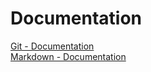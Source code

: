 Documentation
=============
[Git - Documentation](https://git-scm.com/doc)  
[Markdown - Documentation](https://guides.github.com/features/mastering-markdown)  


